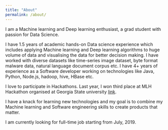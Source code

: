 ```yaml
---
title: "About"
permalink: /about/
---
```


I am a Machine learning and Deep learning enthusiast, a grad student with passion for Data Science.

I have 1.5 years of academic hands-on Data science experience which includes applying Machine learning and Deep learning algorithms to huge volume of data and visualising the data for better decision making. I have worked with diverse datasets like time-series image dataset, byte format malware data, natural language document corpus etc. I have 4+ years of experience as a Software developer working on technologies like Java, Python, Node.js, hadoop, hive, HBase etc. 

I love to participate in Hackathons. Last year, I won third place at MLH Hackathon organised at Georgia State university [link](http://www.cs.uga.edu/news/stories/2018/cs-students-win-3rd-place-gsu-hackathon).

I have a knack for learning new technologies and my goal is to combine my Machine learning and Software engineering skills to create products that matter.

I am currently looking for full-time job starting from July, 2019.
